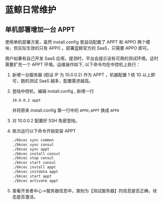 # 蓝鲸日常维护

## 单机部署增加一台 APPT

使用单机部署方案，虽然 install.config 里自动配置了 APPT 和 APPO 两个模块，但实际生效的只有 APPO 。部署蓝鲸官方的 SaaS，只需要 APPO 即可。

用户如果有自己开发 SaaS 应用，提测时，平台会提示没有可用的测试环境。这时需要扩充一个 APPT 环境。运维操作如下, 以下命令均在中控机上执行：

1. 新增一台服务器 (假设 IP 为 10.0.0.2) 作为 APPT ，机器配置 1 核 1G 以上即可，跑的测试 SaaS 越多，配置需求越高。

2. 登陆中控机，编辑 install.config , 新增一行

    ```bash
    10.0.0.2 appt
    ```
    
    并将原来 install.config 第一行中的 `APPO,APPT` 换成 `APPO`
    
3. 对 10.0.0.2 配置好 SSH 免密登陆。

4. 依次运行以下命令开始安装 APPT

    ```bash
    ./bkcec sync common
    ./bkcec sync consul
    ./bkcec sync appt
    ./bkcec install consul
    ./bkcec stop consul
    ./bkcec start consul
    ./bkcec install appt
    ./bkcec initdata appt
    ./bkcec start appt
    ./bkcec activate appt
    ```
    
5. 查看开发者中心->服务器信息中，类别为【测试服务器】的信息是否正确，状态是否激活。
